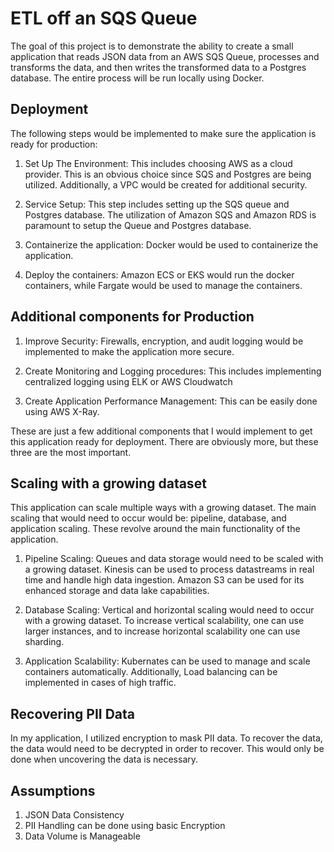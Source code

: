 # ETL off an SQS Queue

The goal of this project is to demonstrate the ability to create a small application that reads JSON data from an AWS SQS Queue, processes and transforms the data, and then writes the transformed data to a Postgres database. The entire process will be run locally using Docker.

## Deployment

The following steps would be implemented to make sure the application is ready for production:

1. Set Up The Environment: This includes choosing AWS as a cloud provider. This is an obvious choice since SQS and Postgres are being utilized. Additionally, a VPC would be created for additional security.

2. Service Setup: This step includes setting up the SQS queue and Postgres database. The utilization of Amazon SQS and Amazon RDS is paramount to setup the Queue and Postgres database.

3. Containerize the application: Docker would be used to containerize the application.

4. Deploy the containers: Amazon ECS or EKS would run the docker containers, while Fargate would be used to manage the containers.

## Additional components for Production

1. Improve Security: Firewalls, encryption, and audit logging would be implemented to make the application more secure.

2. Create Monitoring and Logging procedures: This includes implementing centralized logging using ELK or AWS Cloudwatch

3. Create Application Performance Management: This can be easily done using AWS X-Ray.

These are just a few additional components that I would implement to get this application ready for deployment. There are obviously more, but these three are the most important.

## Scaling with a growing dataset

This application can scale multiple ways with a growing dataset. The main scaling that would need to occur would be: pipeline, database, and application scaling. These revolve around the main functionality of the application.

1. Pipeline Scaling: Queues and data storage would need to be scaled with a growing dataset. Kinesis can be used to process datastreams in real time and handle high data ingestion. Amazon S3 can be used for its enhanced storage and data lake capabilities.

2. Database Scaling: Vertical and horizontal scaling would need to occur with a growing dataset. To increase vertical scalability, one can use larger instances, and to increase horizontal scalability one can use sharding.

3. Application Scalability: Kubernates can be used to manage and scale containers automatically. Additionally, Load balancing can be implemented in cases of high traffic.

## Recovering PII Data

In my application, I utilized encryption to mask PII data. To recover the data, the data would need to be decrypted in order to recover. This would only be done when uncovering the data is necessary.

## Assumptions

1. JSON Data Consistency
2. PII Handling can be done using basic Encryption
3. Data Volume is Manageable
